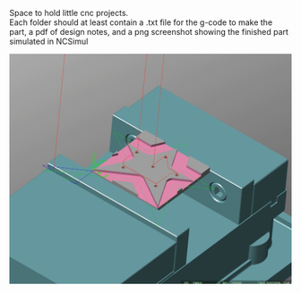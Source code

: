 Space to hold little cnc projects.\
Each folder should at least contain a .txt file for the g-code to make the part, a pdf of design notes, and a png screenshot showing the finished part simulated in NCSimul

![alt text](https://raw.githubusercontent.com/DukeTresnor/cnc_project/refs/heads/master/holed_star/holed_star_ncsimul_screenshot.png)

